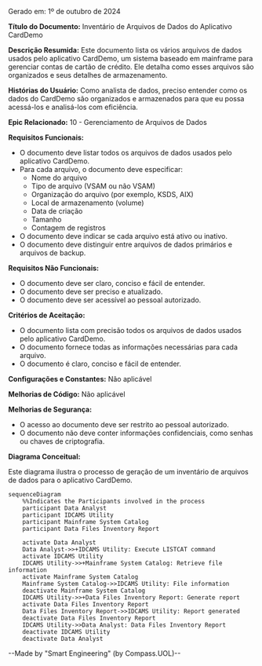 Gerado em: 1º de outubro de 2024

**Título do Documento:** Inventário de Arquivos de Dados do Aplicativo CardDemo

**Descrição Resumida:** Este documento lista os vários arquivos de dados usados pelo aplicativo CardDemo, um sistema baseado em mainframe para gerenciar contas de cartão de crédito. Ele detalha como esses arquivos são organizados e seus detalhes de armazenamento.

**Histórias do Usuário:** Como analista de dados, preciso entender como os dados do CardDemo são organizados e armazenados para que eu possa acessá-los e analisá-los com eficiência.

**Epic Relacionado:** 10 - Gerenciamento de Arquivos de Dados

**Requisitos Funcionais:**
- O documento deve listar todos os arquivos de dados usados pelo aplicativo CardDemo.
- Para cada arquivo, o documento deve especificar:
    - Nome do arquivo
    - Tipo de arquivo (VSAM ou não VSAM)
    - Organização do arquivo (por exemplo, KSDS, AIX)
    - Local de armazenamento (volume)
    - Data de criação
    - Tamanho
    - Contagem de registros
- O documento deve indicar se cada arquivo está ativo ou inativo.
- O documento deve distinguir entre arquivos de dados primários e arquivos de backup.

**Requisitos Não Funcionais:**
- O documento deve ser claro, conciso e fácil de entender.
- O documento deve ser preciso e atualizado.
- O documento deve ser acessível ao pessoal autorizado.

**Critérios de Aceitação:**
- O documento lista com precisão todos os arquivos de dados usados pelo aplicativo CardDemo.
- O documento fornece todas as informações necessárias para cada arquivo.
- O documento é claro, conciso e fácil de entender.

**Configurações e Constantes:** Não aplicável

**Melhorias de Código:** Não aplicável

**Melhorias de Segurança:** 
- O acesso ao documento deve ser restrito ao pessoal autorizado.
- O documento não deve conter informações confidenciais, como senhas ou chaves de criptografia.

**Diagrama Conceitual:**

Este diagrama ilustra o processo de geração de um inventário de arquivos de dados para o aplicativo CardDemo.

```mermaid
sequenceDiagram
    %%Indicates the Participants involved in the process
    participant Data Analyst
    participant IDCAMS Utility
    participant Mainframe System Catalog
    participant Data Files Inventory Report

    activate Data Analyst
    Data Analyst->>+IDCAMS Utility: Execute LISTCAT command
    activate IDCAMS Utility
    IDCAMS Utility->>+Mainframe System Catalog: Retrieve file information
    activate Mainframe System Catalog
    Mainframe System Catalog->>IDCAMS Utility: File information
    deactivate Mainframe System Catalog
    IDCAMS Utility->>+Data Files Inventory Report: Generate report
    activate Data Files Inventory Report
    Data Files Inventory Report->>IDCAMS Utility: Report generated
    deactivate Data Files Inventory Report
    IDCAMS Utility->>Data Analyst: Data Files Inventory Report
    deactivate IDCAMS Utility
    deactivate Data Analyst
```

--Made by "Smart Engineering" (by Compass.UOL)--
